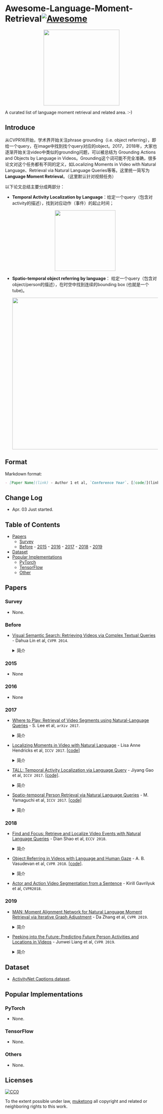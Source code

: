 # Awesome-Language-Moment-Retrieval[![Awesome](https://awesome.re/badge.svg)](https://awesome.re)

<p align="center">
  <img width="250" src="https://camo.githubusercontent.com/1131548cf666e1150ebd2a52f44776d539f06324/68747470733a2f2f63646e2e7261776769742e636f6d2f73696e647265736f726875732f617765736f6d652f6d61737465722f6d656469612f6c6f676f2e737667" "Awesome!">
</p>

A curated list of language moment retrieval and related area. :-)

## Introduce

从CVPR16开始，学术界开始关注phrase grounding（i.e. object referring），即给一个query，在image中找到找个query对应的object。2017，2018年，大家也逐渐开始关注video中类似的grounding问题，可以被总结为 Grounding Actions and Objects by Language in Videos。Grounding这个词可能不完全准确，很多论文对这个任务都有不同的定义，如Localizing Moments in Video with Natural Language、Retrieval via Natural Language Queries等等。这里统一简写为**Language Moment Retrieval**。（这里默认针对视频任务）

以下论文总结主要分成两部分：

- **Temporal Activity Localization by Language**：给定一个query（包含对activity的描述），找到对应动作（事件）的起止时间；

  <div align="center"><img height="200px" src="https://res.cloudinary.com/dzu6x6nqi/image/upload/v1554267644/Awesome%20Language%20Moment%20Retrieval/TALL_-_2.png"></div>

- **Spatio-temporal object referring by language**： 给定一个query（包含对object/person的描述），在时空中找到连续的bounding box (也就是一个tube)。

  <div align="center"><img width="500px" src="https://res.cloudinary.com/dzu6x6nqi/image/upload/v1554267650/Awesome%20Language%20Moment%20Retrieval/SPRL_-_4.png"></div>

## Format

Markdown format:

```markdown
- [Paper Name](link) - Author 1 et al, `Conference Year`. [[code]](link)
```

## Change Log

- Apr. 03  Just started.

## Table of Contents

- [Papers](#papers)
  - [Survey](#survey)
  - [Before](#before) - [2015](#2015) - [2016](#2016) - [2017](#2017) - [2018](#2018) - [2019](#2019)
- [Dataset](#dataset)
- [Popular Implementations](#popular-implementations)
  - [PyTorch](#pytorch)
  - [TensorFlow](#tensorflow)
  - [Other](#other)

## Papers

### Survey

- None.

### Before

- [Visual Semantic Search: Retrieving Videos via Complex Textual Queries](<https://www.cv-foundation.org/openaccess/content_cvpr_2014/papers/Lin_Visual_Semantic_Search_2014_CVPR_paper.pdf>) - Dahua Lin et al, `CVPR 2014`.

  <details>
    <summary>简介</summary>
    <img height="300px"  src="https://res.cloudinary.com/dzu6x6nqi/image/upload/v1554260117/Awesome%20Language%20Moment%20Retrieval/Visual_Semantic_Search_-_1.png">
    <p>
      手工设计特征。结合appearance, motion和spatial relations等信息设计视觉特征，采用了Semantic Graph设计描述特征，将二者的匹配问题转换成了整型线性规划问题（这个策略同样在ECCV18中也可以看到）。
    </p>
  	<p>
    	基于KITTI数据集（城市道路驾驶场景），数据库较小。
    </p>
  </details>

### 2015

- None

### 2016

- None

### 2017

- [Where to Play: Retrieval of Video Segments using Natural-Language Queries](<https://arxiv.org/abs/1707.00251>) - S. Lee et al, `arXiv 2017`.

  <details>
    <summary>简介</summary>
    <img   src="https://res.cloudinary.com/dzu6x6nqi/image/upload/v1554260688/Awesome%20Language%20Moment%20Retrieval/where_to_look_-_1.png">
    <p>
      “Tracking by Captioning”的思想。
    </p>
  	<p>
    	使用Densecap对视频每一帧进行描述，根据相邻图像Captions之间的相似性进行组合得到视频语义片段。
    </p>
    <p>
    	采用了两种方法比较Captions之间的相似性：Word2Vec和Skip-thoughts vector。可能因为数据集较小的原因后者效果较优。
    </p>
  </details>

- [Localizing Moments in Video with Natural Language](https://arxiv.org/abs/1708.01641) - Lisa Anne Hendricks et al, `ICCV 2017`. [[code]](<https://people.eecs.berkeley.edu/~lisa_anne/didemo.html>)

  <details>
    <summary>简介</summary>
    <img height="300px"  src="https://res.cloudinary.com/dzu6x6nqi/image/upload/v1554263567/Awesome%20Language%20Moment%20Retrieval/LMVNL_-_1.png">
     <p>
    RGB与Optical Flow同时作为输入，损失函数为inter-intra video ranking loss。
    </p>
    <p>
    标了一个新数据集，DiDeMo（把video切成了连续的长度为5s的片段，即 0s-5s 是第一个片段，5s-10s是第二个...，然后为这5s的片段添加语句描述，这样做其实降低了localization的难度，退化成了一个有限集合的retrieval问题）。DiDeMo中描述句的特性主要包含三个方面：相机视角（zoom，pan，cameraman）、时间关系（after，first）和空间关系（left，bottom）。且动词所占比例较多，这种设计思想基于在定位过程中对算法行为的理解是非常重要的。
    </p>
    <p>
    Moment Context Network(MCN)对于复杂的描述仍定位困难，如“dog stops, then starts rolling around again”，如何更好的推理语言描述中的语义是一个潜在的改进方向。
    </p>
  </details>

- [TALL: Temporal Activity Localization via Language Query](https://arxiv.org/abs/1705.02101) - Jiyang Gao et al, `ICCV 2017`. [[code]](<https://github.com/jiyanggao/TALL>). 

  <details>
    <summary>简介</summary>
    <img src="https://res.cloudinary.com/dzu6x6nqi/image/upload/v1554261061/Awesome%20Language%20Moment%20Retrieval/TALL_-_1.png">
    <p>
      整个流程分为三步：
  		<ul> 
  			<li>C3D生成 visual feature；</li>
  			<li>skip-thought / LSTM生成sentence embedding；</li>
  			<li>将两部分的feature融合在一起 然后生成alignment score和boundary offset。alignment score代表了输入的query和clip是否匹配，boundary offset调整了输入clip的边界。</li>
    	</ul>
    </p>
    <p>
     数据集方面：
      <ul> 
  			<li>基于TACoS提供了Charades的语句标注，名为Charades-STA2；</li>
  			<li>新数据集，DiDeMo（把video切成了连续的长度为5s的片段，即 0s-5s 是第一个片段，5s-10s是第二个...，然后为这5s的片段添加语句描述，这样做其实降低了localization的难度，退化成了一个有限集合的retrieval问题）；</li>
  			<li>Activitynet-Caption也提供了时序的语句标注，这个数据集本来是为dense video captioning准备的，但也可以用来做language based localization这个问题。</li>
    	</ul>
    </p>
  </details>

- [Spatio-temporal Person Retrieval via Natural Language Queries](https://arxiv.org/abs/1704.07945) - M. Yamaguchi et al, `ICCV 2017`.  [[code]](<https://www.mi.t.u-tokyo.ac.jp/>)

  <details>
    <summary>简介</summary>
    <img height="250px" src="https://res.cloudinary.com/dzu6x6nqi/image/upload/v1554265133/Awesome%20Language%20Moment%20Retrieval/SPRL_-_0.png">
    <p>
      本文聚焦于对视频中符合描述的人的检测，但可以方便地扩展到其他任务，如Clip Retrieval、Action Detection等。
    </p>
    <img height="300px" src="https://res.cloudinary.com/dzu6x6nqi/image/upload/v1554265133/Awesome%20Language%20Moment%20Retrieval/SPRL_-_1.png">
    <p>
      模型结构如上图所示：
  		<ul> 
  			<li>检测每一帧中的人，将相关的检测框连接起来形成tubes；</li>
  			<li>提取tube features，由6个子特征（box与image的RGB、Optical Flow和C3D特征拼接而成）；<img height="250px" src="https://res.cloudinary.com/dzu6x6nqi/image/upload/v1554265133/Awesome%20Language%20Moment%20Retrieval/SPRL_-_2.png"></li>
  			<li>提取description features，采用三种方法：FVs based on HGLMM、Skip-thought Vectors和RNN</li>
        <li>在DSPE损失函数的基础上又添加了一项：不同模态正样本对之间距离的总和。这样做的目的是使模型直接让正样本对之间靠的更近，实验结果也验证了该方法有效。</li>
    	</ul>
    </p>
  </details>

### 2018

- [Find and Focus: Retrieve and Localize Video Events with Natural Language Queries](<http://openaccess.thecvf.com/content_ECCV_2018/papers/Dian_SHAO_Find_and_Focus_ECCV_2018_paper.pdf>) - Dian Shao  et al, `ECCV 2018`.

  <details>
    <summary>简介</summary>
    <p>
    	港中文的工作。
    </p>
    <img height="300px"   src="https://res.cloudinary.com/dzu6x6nqi/image/upload/v1554266669/Awesome%20Language%20Moment%20Retrieval/find_and_focus_-_2.png">
    <p>
      Find and Focus(FIFO)模型整体分为两个部分：
      <ul>
        <li><b>Find</b>：top-level matching(paragraph vs video)，可以非常高效地滤除数据库中不相关的视频；</li>
        <li><b>Focus</b>：part-level association，以句为单位定位视频片段。</li>
      </ul>
    </p>
  <img src="https://res.cloudinary.com/dzu6x6nqi/image/upload/v1554266669/Awesome%20Language%20Moment%20Retrieval/find_and_focus_-_3.png">
    <p>
    <p>
      在定位过程中，得到双流特征后，用<b>基于语义的TAG（Temporal Actionness Grouping）</b>生成Clip Proposal，将Sentences与Clip之间的Cross-domain Matching问题转换为<b>Linear Programming</b>问题。
    </p>
      <p>
    	数据集采用ActivityNet Captions和Modified LSMDC。一些实验结果如下：
    </p>
      <img src="https://res.cloudinary.com/dzu6x6nqi/image/upload/v1554266669/Awesome%20Language%20Moment%20Retrieval/find_and_focus_-_4.png">
  </details>

- [Object Referring in Videos with Language and Human Gaze](https://arxiv.org/abs/1801.01582) - A. B. Vasudevan et al, `CVPR 2018`. [[code]](<http://people.ee.ethz.ch/~arunv/ORGaze.html>). 

  <details>
    <summary>简介</summary>
    <img height="250px"   src="https://res.cloudinary.com/dzu6x6nqi/image/upload/v1554266103/Awesome%20Language%20Moment%20Retrieval/ORVLHG_-_1.png">
    <p>
      主要特点是添加了观察视频时人眼的信息。
    </p>
  	<img   src="https://res.cloudinary.com/dzu6x6nqi/image/upload/v1554266103/Awesome%20Language%20Moment%20Retrieval/ORVLHG_-_2.png">
    <p>
      用两个LSTM分别处理局部信息与全局信息，模型输入源较多，其中人眼图像通过GazeCapture得到视频的大致位置，并将其拼接到局部特征中去（Human Gaze）。应用在一定程度上比较受限。
    </p>
  </details>

- [Actor and Action Video Segmentation from a Sentence](<https://arxiv.org/abs/1803.07485>) - Kirill Gavrilyuk et al, `CVPR2018`.

### 2019

- [MAN: Moment Alignment Network for Natural Language Moment Retrieval via Iterative Graph Adjustment](https://arxiv.org/abs/1812.00087) - Da Zhang et al, `CVPR 2019`. 

  <details>
    <summary>简介</summary>
  	<p>
    	首次引入GCN到定位中。
    </p>
    <p>
      本文认为此前的方法存在两个未解决问题：<b>Semantic Misalignment</b>和<b>Structural Misalignment</b>。如下图片所示：
      <div align="center"><img height="300px" src="https://res.cloudinary.com/dzu6x6nqi/image/upload/v1554295680/Awesome%20Language%20Moment%20Retrieval/MAN_-_1.png"></div>
    </p>
  <p>
    整体结构：
    <div align="center"><img height="400px" src="https://res.cloudinary.com/dzu6x6nqi/image/upload/v1554295680/Awesome%20Language%20Moment%20Retrieval/MAN_-_2.png"></div>
  </p>
    <p>
      主要亮点：
      <ul>
        <li>此前的方法在生成Clip时视觉信息与描述缺少结合，为了早期过滤掉与描述不相关的视觉特征，本文将描述特征做为动态滤波器，对从视频提取出的I3D特征进行滤波，;</li>
        <li>为生成多尺度的的Clip，采用时序池化;</li>
  			<li>为深度挖掘Moments之间的关系解决Structural Misalignment，创新的设计了IGAN（Iterative Graph Adjustment Network），将Clip作为图的节点，残差连接、迭代地优化邻接矩阵。下图可视化显示了IGAN的有效性：<div align="center"><img height="350px" src="https://res.cloudinary.com/dzu6x6nqi/image/upload/v1554295680/Awesome%20Language%20Moment%20Retrieval/MAN_-_3.png"></div></li>
    	</ul> 
    </p>
  </details>

- [Peeking into the Future: Predicting Future Person Activities and Locations in Videos](https://arxiv.org/abs/1902.03748) - Junwei Liang et al, `CVPR 2019`.

  <details>
    <summary>简介</summary>
  	<p>
    	None
    </p>
  </details>

## Dataset

- [ActivityNet Captions dataset](http://cs.stanford.edu/people/ranjaykrishna/densevid/).

## Popular Implementations

### PyTorch

- None.

### TensorFlow

- None.

### Others

- None.

## Licenses

[![CC0](http://i.creativecommons.org/p/zero/1.0/88x31.png)](http://creativecommons.org/publicdomain/zero/1.0/)

To the extent possible under law, [muketong](https://github.com/iworldtong) all copyright and related or neighboring rights to this work.

